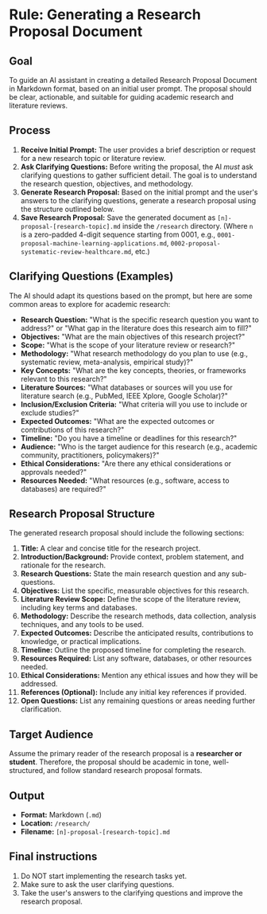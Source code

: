 # Rule: Generating a Research Proposal Document

## Goal

To guide an AI assistant in creating a detailed Research Proposal Document in Markdown format, based on an initial user prompt. The proposal should be clear, actionable, and suitable for guiding academic research and literature reviews.

## Process

1.  **Receive Initial Prompt:** The user provides a brief description or request for a new research topic or literature review.
2.  **Ask Clarifying Questions:** Before writing the proposal, the AI *must* ask clarifying questions to gather sufficient detail. The goal is to understand the research question, objectives, and methodology.
3.  **Generate Research Proposal:** Based on the initial prompt and the user's answers to the clarifying questions, generate a research proposal using the structure outlined below.
4.  **Save Research Proposal:** Save the generated document as `[n]-proposal-[research-topic].md` inside the `/research` directory. (Where `n` is a zero-padded 4-digit sequence starting from 0001, e.g., `0001-proposal-machine-learning-applications.md`, `0002-proposal-systematic-review-healthcare.md`, etc.)

## Clarifying Questions (Examples)

The AI should adapt its questions based on the prompt, but here are some common areas to explore for academic research:

*   **Research Question:** "What is the specific research question you want to address?" or "What gap in the literature does this research aim to fill?"
*   **Objectives:** "What are the main objectives of this research project?"
*   **Scope:** "What is the scope of your literature review or research?"
*   **Methodology:** "What research methodology do you plan to use (e.g., systematic review, meta-analysis, empirical study)?"
*   **Key Concepts:** "What are the key concepts, theories, or frameworks relevant to this research?"
*   **Literature Sources:** "What databases or sources will you use for literature search (e.g., PubMed, IEEE Xplore, Google Scholar)?"
*   **Inclusion/Exclusion Criteria:** "What criteria will you use to include or exclude studies?"
*   **Expected Outcomes:** "What are the expected outcomes or contributions of this research?"
*   **Timeline:** "Do you have a timeline or deadlines for this research?"
*   **Audience:** "Who is the target audience for this research (e.g., academic community, practitioners, policymakers)?"
*   **Ethical Considerations:** "Are there any ethical considerations or approvals needed?"
*   **Resources Needed:** "What resources (e.g., software, access to databases) are required?"

## Research Proposal Structure

The generated research proposal should include the following sections:

1.  **Title:** A clear and concise title for the research project.
2.  **Introduction/Background:** Provide context, problem statement, and rationale for the research.
3.  **Research Questions:** State the main research question and any sub-questions.
4.  **Objectives:** List the specific, measurable objectives for this research.
5.  **Literature Review Scope:** Define the scope of the literature review, including key terms and databases.
4.  **Methodology:** Describe the research methods, data collection, analysis techniques, and any tools to be used.
5.  **Expected Outcomes:** Describe the anticipated results, contributions to knowledge, or practical implications.
6.  **Timeline:** Outline the proposed timeline for completing the research.
7.  **Resources Required:** List any software, databases, or other resources needed.
8.  **Ethical Considerations:** Mention any ethical issues and how they will be addressed.
9.  **References (Optional):** Include any initial key references if provided.
10. **Open Questions:** List any remaining questions or areas needing further clarification.

## Target Audience

Assume the primary reader of the research proposal is a **researcher or student**. Therefore, the proposal should be academic in tone, well-structured, and follow standard research proposal formats.

## Output

*   **Format:** Markdown (`.md`)
*   **Location:** `/research/`
*   **Filename:** `[n]-proposal-[research-topic].md`

## Final instructions

1. Do NOT start implementing the research tasks yet.
2. Make sure to ask the user clarifying questions.
3. Take the user's answers to the clarifying questions and improve the research proposal.
